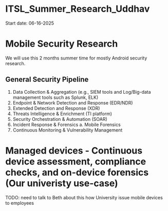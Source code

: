 # ITSL_Summer_Research_Uddhav
Start date: 06-16-2025

# Mobile Security Research
We will use this 2 months summer time for mostly Android security research. 

## General Security Pipeline
1. Data Collection & Aggregation (e.g., SIEM tools and Log/Big-data management tools such as Splunk, ELK)
2. Endpoint & Network Detection and Response (EDR/NDR)
3. Extended Detection and Response (XDR)
4. Threats Intelligence & Enrichment (TI platform)
5. Security Orchestration & Automation (SOAR)
6. Incident Response & Forensics
  a. Mobile Forensics
8. Continuous Monitoring & Vulnerability Management


# Managed devices - Continuous device assessment, compliance checks, and on-device forensics (Our univeristy use-case)
TODO: need to talk to Beth about this how University issue mobile devices to employees



